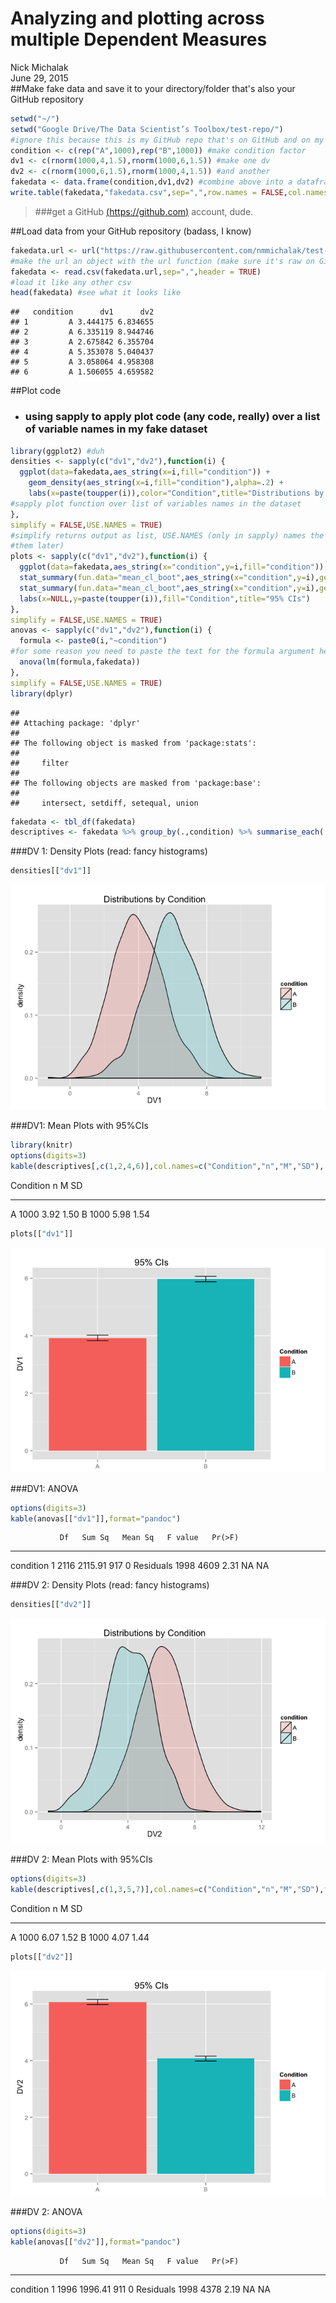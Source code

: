 # Analyzing and plotting across multiple Dependent Measures
Nick Michalak  
June 29, 2015  
##Make fake data and save it to your directory/folder that's also your GitHub repository

```r
setwd("~/")
setwd("Google Drive/The Data Scientist’s Toolbox/test-repo/")
#ignore this because this is my GitHub repo that's on GitHub and on my computer
condition <- c(rep("A",1000),rep("B",1000)) #make condition factor
dv1 <- c(rnorm(1000,4,1.5),rnorm(1000,6,1.5)) #make one dv
dv2 <- c(rnorm(1000,6,1.5),rnorm(1000,4,1.5)) #and another
fakedata <- data.frame(condition,dv1,dv2) #combine above into a dataframe
write.table(fakedata,"fakedata.csv",sep=",",row.names = FALSE,col.names = TRUE) #save as a csv
```

> ###get a GitHub [(https://github.com)](https://github.com/) account, dude.

##Load data from your GitHub repository (badass, I know)

```r
fakedata.url <- url("https://raw.githubusercontent.com/nmmichalak/test-repo/master/fakedata.csv")
#make the url an object with the url function (make sure it's raw on GitHub)
fakedata <- read.csv(fakedata.url,sep=",",header = TRUE)
#load it like any other csv
head(fakedata) #see what it looks like
```

```
##   condition      dv1      dv2
## 1         A 3.444175 6.834655
## 2         A 6.335119 8.944746
## 3         A 2.675842 6.355704
## 4         A 5.353078 5.040437
## 5         A 3.058064 4.958308
## 6         A 1.506055 4.659582
```

##Plot code
* ### using sapply to apply plot code (any code, really) over a list of variable names in my fake dataset


```r
library(ggplot2) #duh
densities <- sapply(c("dv1","dv2"),function(i) {
  ggplot(data=fakedata,aes_string(x=i,fill="condition")) +
    geom_density(aes_string(x=i,fill="condition"),alpha=.2) +
    labs(x=paste(toupper(i)),color="Condition",title="Distributions by Condition")
#sapply plot function over list of variables names in the dataset
},
simplify = FALSE,USE.NAMES = TRUE)
#simplify returns output as list, USE.NAMES (only in sapply) names the objects in the list (nice for calling
#them later)
plots <- sapply(c("dv1","dv2"),function(i) {
  ggplot(data=fakedata,aes_string(x="condition",y=i,fill="condition")) +
  stat_summary(fun.data="mean_cl_boot",aes_string(x="condition",y=i),geom="bar") +
  stat_summary(fun.data="mean_cl_boot",aes_string(x="condition",y=i),geom="errorbar",width=.2) +
  labs(x=NULL,y=paste(toupper(i)),fill="Condition",title="95% CIs")
},
simplify = FALSE,USE.NAMES = TRUE)
anovas <- sapply(c("dv1","dv2"),function(i) {
  formula <- paste0(i,"~condition")
#for some reason you need to paste the text for the formula argument here
  anova(lm(formula,fakedata))
},
simplify = FALSE,USE.NAMES = TRUE)
library(dplyr)
```

```
## 
## Attaching package: 'dplyr'
## 
## The following object is masked from 'package:stats':
## 
##     filter
## 
## The following objects are masked from 'package:base':
## 
##     intersect, setdiff, setequal, union
```

```r
fakedata <- tbl_df(fakedata)
descriptives <- fakedata %>% group_by(.,condition) %>% summarise_each(.,funs(length,mean,sd),c(dv1,dv2))
```

###DV 1: Density Plots (read: fancy histograms)

```r
densities[["dv1"]]
```

![](downloading_and_analyzing_data_from_your_GitHub_files/figure-html/unnamed-chunk-4-1.png) 

###DV1: Mean Plots with 95%CIs

```r
library(knitr)
options(digits=3)
kable(descriptives[,c(1,2,4,6)],col.names=c("Condition","n","M","SD"), format = "pandoc")
```



Condition       n      M     SD
----------  -----  -----  -----
A            1000   3.92   1.50
B            1000   5.98   1.54

```r
plots[["dv1"]]
```

![](downloading_and_analyzing_data_from_your_GitHub_files/figure-html/unnamed-chunk-5-1.png) 

###DV1: ANOVA

```r
options(digits=3)
kable(anovas[["dv1"]],format="pandoc")
```

               Df   Sum Sq   Mean Sq   F value   Pr(>F)
----------  -----  -------  --------  --------  -------
condition       1     2116   2115.91       917        0
Residuals    1998     4609      2.31        NA       NA

###DV 2: Density Plots (read: fancy histograms)

```r
densities[["dv2"]]
```

![](downloading_and_analyzing_data_from_your_GitHub_files/figure-html/unnamed-chunk-7-1.png) 

###DV 2: Mean Plots with 95%CIs

```r
options(digits=3)
kable(descriptives[,c(1,3,5,7)],col.names=c("Condition","n","M","SD"),format = "pandoc")
```



Condition       n      M     SD
----------  -----  -----  -----
A            1000   6.07   1.52
B            1000   4.07   1.44

```r
plots[["dv2"]]
```

![](downloading_and_analyzing_data_from_your_GitHub_files/figure-html/unnamed-chunk-8-1.png) 

###DV 2: ANOVA

```r
options(digits=3)
kable(anovas[["dv2"]],format="pandoc")
```

               Df   Sum Sq   Mean Sq   F value   Pr(>F)
----------  -----  -------  --------  --------  -------
condition       1     1996   1996.41       911        0
Residuals    1998     4378      2.19        NA       NA

